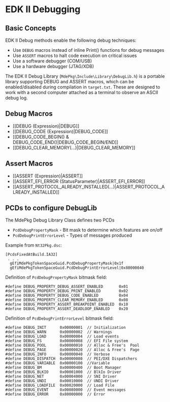 # EDK II Debugging

## Basic Concepts

EDK II Debug methods enable the following debug techniques:
* Use `DEBUG` macros instead of inline Print() functions for debug messages
* Use `ASSERT` macros to halt code execution on critical issues
* Use a software debugger (COM/USB)
* Use a hardware debugger (JTAG/XDB)

The EDK II Debug Library (`MdePkg\Include\Library\DebugLib.h`) is a portable library supporting DEBUG and ASSERT macros, which can be enabled/disabled during compilation in `target.txt`. These are designed to work with a second computer attached as a terminal to observe an ASCII debug log.

## Debug Macros

* [[DEBUG (Expression)|DEBUG]]
* [[DEBUG_CODE (Expression)|DEBUG_CODE]]
* [[DEBUG_CODE_BEGIN() & DEBUG_CODE_END()|DEBUG_CODE_BEGIN/END]]
* [[DEBUG_CLEAR_MEMORY(...)|DEBUG_CLEAR_MEMORY]]

## Assert Macros

* [[ASSERT (Expression)|ASSERT]]
* [[ASSERT_EFI_ERROR (StatusParameter)|ASSERT_EFI_ERROR]]
* [[ASSERT_PROTOCOL_ALREADY_INSTALLED(...)|ASSERT_PROTOCOL_ALREADY_INSTALLED]]

## PCDs to configure DebugLib

The MdePkg Debug Library Class defines two PCDs
* `PcdDebugPropertyMask` - Bit mask to determine which features are on/off
* `PcdDebugPrintErrorLevel` - Types of messages produced

Example from `Nt32Pkg.dsc`:

    [PcdsFixedAtBuild.IA32]
     . . .
      gEfiMdePkgTokenSpaceGuid.PcdDebugPropertyMask|0x1f
      gEfiMdePkgTokenSpaceGuid.PcdDebugPrintErrorLevel|0x80000040

Definition of `PcdDebugPropertyMask` bitmask field:

    #define DEBUG_PROPERTY_DEBUG_ASSERT_ENABLED       0x01
    #define DEBUG_PROPERTY_DEBUG_PRINT_ENABLED        0x02
    #define DEBUG_PROPERTY_DEBUG_CODE_ENABLED         0x04
    #define DEBUG_PROPERTY_CLEAR_MEMORY_ENABLED       0x08
    #define DEBUG_PROPERTY_ASSERT_BREAKPOINT_ENABLED  0x10
    #define DEBUG_PROPERTY_ASSERT_DEADLOOP_ENABLED    0x20

Definition of `PcdDebugPrintErrorLevel` bitmask field:

    #define DEBUG_INIT      0x00000001  // Initialization
    #define DEBUG_WARN      0x00000002  // Warnings
    #define DEBUG_LOAD      0x00000004  // Load events
    #define DEBUG_FS        0x00000008  // EFI File system
    #define DEBUG_POOL      0x00000010  // Alloc & Free's  Pool
    #define DEBUG_PAGE      0x00000020  // Alloc & Free's  Page
    #define DEBUG_INFO      0x00000040  // Verbose
    #define DEBUG_DISPATCH  0x00000080  // PEI/DXE Dispatchers
    #define DEBUG_VARIABLE  0x00000100  //Variable
    #define DEBUG_BM        0x00000400  // Boot Manager
    #define DEBUG_BLKIO     0x00001000  // BlkIo Driver
    #define DEBUG_NET       0x00004000  // SNI Driver
    #define DEBUG_UNDI      0x00010000  // UNDI Driver
    #define DEBUG_LOADFILE  0x00020000  // Load File 
    #define DEBUG_EVENT     0x00080000  // Event messages
    #define DEBUG_ERROR     0x80000000  // Error

